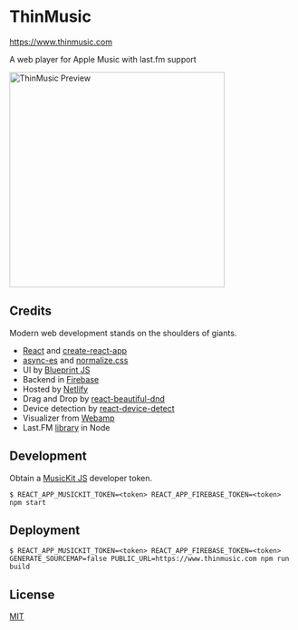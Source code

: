 # ThinMusic

https://www.thinmusic.com

A web player for Apple Music with last.fm support

<img alt="ThinMusic Preview" src="https://raw.githubusercontent.com/anantn/thinmusic/master/src/i/Preview.png" width="380" height="380"/>

## Credits

Modern web development stands on the shoulders of giants.

- [React](https://reactjs.org) and [create-react-app](https://github.com/facebook/create-react-app)
- [async-es](https://www.npmjs.com/package/async-es) and [normalize.css](https://necolas.github.io/normalize.css/)
- UI by [Blueprint JS](https://blueprintjs.com)
- Backend in [Firebase](https://firebase.google.com)
- Hosted by [Netlify](https://www.netlify.com)
- Drag and Drop by [react-beautiful-dnd](https://github.com/atlassian/react-beautiful-dnd)
- Device detection by [react-device-detect](https://github.com/duskload/react-device-detect)
- Visualizer from [Webamp](https://github.com/captbaritone/webamp)
- Last.FM [library](https://github.com/jammus/lastfm-node) in Node

## Development

Obtain a [MusicKit JS](https://developer.apple.com/documentation/musickitjs) developer token.

`$ REACT_APP_MUSICKIT_TOKEN=<token> REACT_APP_FIREBASE_TOKEN=<token> npm start`

## Deployment

`$ REACT_APP_MUSICKIT_TOKEN=<token> REACT_APP_FIREBASE_TOKEN=<token> GENERATE_SOURCEMAP=false PUBLIC_URL=https://www.thinmusic.com npm run build`

## License

[MIT](https://en.wikipedia.org/wiki/MIT_License)
